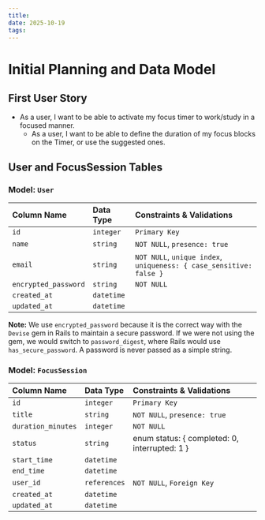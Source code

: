 ```yaml
---
title:
date: 2025-10-19
tags:
---
```

# Initial Planning and Data Model

## First User Story

- As a user, I want to be able to activate my focus timer to work/study in a focused manner.
	- As a user, I want to be able to define the duration of my focus blocks on the Timer, or use the suggested ones.

## User and FocusSession Tables

### Model: `User`

| Column Name | Data Type | Constraints & Validations |
| :--- | :--- | :--- |
| `id` | `integer` | `Primary Key` |
| `name` | `string` | `NOT NULL`, `presence: true` |
| `email` | `string` | `NOT NULL`, `unique index`, `uniqueness: { case_sensitive: false }` |
| `encrypted_password` | `string` | `NOT NULL` |
| `created_at` | `datetime` | |
| `updated_at` | `datetime` | |

**Note:** We use `encrypted_password` because it is the correct way with the `Devise` gem in Rails to maintain a secure password. If we were not using the gem, we would switch to `password_digest`, where Rails would use `has_secure_password`. A password is never passed as a simple string.

### Model: `FocusSession`

| Column Name        | Data Type    | Constraints & Validations                     |
| :----------------- | :----------- | :-------------------------------------------- |
| `id`               | `integer`    | `Primary Key`                                 |
| `title`            | `string`     | `NOT NULL`, `presence: true`                  |
| `duration_minutes` | `integer`    | `NOT NULL`                                    |
| `status`           | `string`     | enum status: { completed: 0, interrupted: 1 } |
| `start_time`       | `datetime`   |                                               |
| `end_time`         | `datetime`   |                                               |
| `user_id`          | `references` | `NOT NULL`, `Foreign Key`                     |
| `created_at`       | `datetime`   |                                               |
| `updated_at`       | `datetime`   |                                               |
